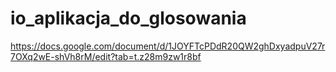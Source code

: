 # io_aplikacja_do_glosowania

https://docs.google.com/document/d/1JOYFTcPDdR20QW2ghDxyadpuV27r7OXq2wE-shVh8rM/edit?tab=t.z28m9zw1r8bf
